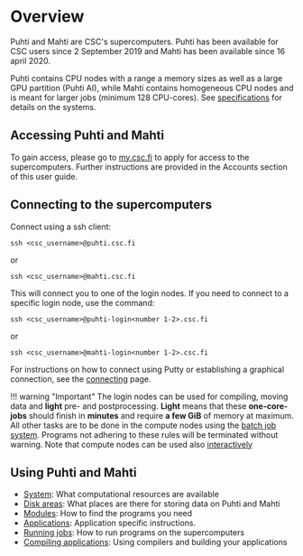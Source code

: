 # Overview

Puhti and Mahti are CSC's supercomputers. Puhti has been available for CSC users since
2 September 2019 and Mahti has been available since 16 april 2020.

Puhti contains CPU nodes with a range a memory sizes as well as a large GPU partition (Puhti AI), while
Mahti contains homogeneous CPU nodes and is meant for larger jobs (minimum 128 CPU-cores). 
See [specifications](system.md) for details on the systems.

## Accessing Puhti and Mahti

To gain access, please go to [my.csc.fi](https://my.csc.fi) to apply for
access to the supercomputers. Further instructions are provided in the Accounts section
of this user guide.

## Connecting to the supercomputers

Connect using a ssh client:

```
ssh <csc_username>@puhti.csc.fi
```
or
```
ssh <csc_username>@mahti.csc.fi
```


This will connect you to one of the login nodes. If you need to connect
to a specific login node, use the command:

```
ssh <csc_username>@puhti-login<number 1-2>.csc.fi
```
or
```
ssh <csc_username>@mahti-login<number 1-2>.csc.fi
```


For instructions on how to connect using Putty or establishing
a graphical connection, see the [connecting](connecting.md) page.


!!! warning "Important"
    The login nodes can be used for compiling, moving data and **light** pre- and postprocessing. 
    **Light** means that these **one-core-jobs**
    should finish in **minutes** and require **a few GiB** of memory at maximum. 
    All other tasks are to be done in the compute nodes using the [batch job system](running/getting-started.md). Programs not adhering to these rules will be terminated without warning. Note that compute nodes can be used also [interactively](running/interactive-usage.md)



## Using Puhti and Mahti

* [System](system.md): What computational resources are available 
* [Disk areas](disk.md): What places are there for storing data on Puhti and Mahti 
* [Modules](modules.md): How to find the programs you need
* [Applications](../apps/index.md): Application specific instructions.
* [Running jobs](running/getting-started.md): How to run programs on the supercomputers 
* [Compiling applications](compiling.md): Using compilers and building your applications   

